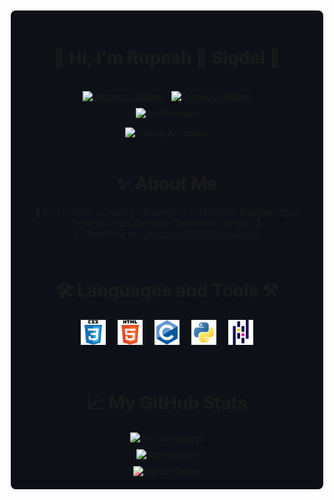 <div style="background-color: #0d1117; padding: 20px; border: 2px solid #ffffff; border-radius: 10px;">
  <h1 align="center">👋 Hi, I'm Rupesh 🥳 Sigdel 🤙</h1>
  <br>
  
  <!-- Social Media Badges -->
  <div id="badges" align="center">
    <a href="https://www.instagram.com/rup_ace_sigdel/?next=%2F">
      <img src="https://img.shields.io/badge/Instagram-833AB4?style=for-the-badge&logo=instagram&logoColor=white" alt="Instagram Badge"/>
    </a>
    <a href="https://www.facebook.com/rupesh.sigdel.73" style="margin-left: 10px;">
      <img src="https://img.shields.io/badge/Facebook-blue?style=for-the-badge&logo=facebook&logoColor=white" alt="Facebook Badge"/>
    </a>
  </div>
  
  <!-- Profile Views -->
  <p align="center" style="margin-top: 10px;">
    <img src="https://komarev.com/ghpvc/?username=rupacesigdel&label=Profile%20views&color=0e75b6&style=flat" alt="Profile views">
  </p>

  <!-- Coding GIF -->
  <div align="center">
    <img alt="Coding Animation" width="400px" src="https://media3.giphy.com/media/qgQUggAC3Pfv687qPC/giphy.gif?cid=ecf05e47tt1k8kiny8q9es4ev5w6rd4wkltdzij6150kpbgn&rid=giphy.gif&ct=g">
  </div>

  <br>
  <h1 align="center">✨ About Me</h1>
  <div align="center">
    🔭 I’m currently pursuing a Bachelor's in Industrial Engineering at Institute of Engineering, Thapathali Campus 🙌 <br>
    📫 Reach me at: <a href="mailto:rupeshcgdl2060@gmail.com">rupeshcgdl2060@gmail.com</a>
  </div>

  <br>
  <h1 align="center">🛠 Languages and Tools ⚒</h1>
  <p align="center">
    <img src="https://raw.githubusercontent.com/devicons/devicon/master/icons/css3/css3-original-wordmark.svg" alt="CSS3" width="40" height="40" style="margin-right: 15px;"/>
    <img src="https://raw.githubusercontent.com/devicons/devicon/master/icons/html5/html5-original-wordmark.svg" alt="HTML5" width="40" height="40" style="margin-right: 15px;"/>
    <img src="https://raw.githubusercontent.com/devicons/devicon/master/icons/c/c-original.svg" alt="C" width="40" height="40" style="margin-right: 15px;"/>
    <img src="https://raw.githubusercontent.com/devicons/devicon/master/icons/python/python-original.svg" alt="Python" width="40" height="40" style="margin-right: 15px;"/>
    <img src="https://raw.githubusercontent.com/devicons/devicon/master/icons/pandas/pandas-original.svg" alt="Pandas" width="40" height="40"/>
  </p>

  <br>
  <h1 align="center">📈 My GitHub Stats</h1>
  <div align="center" style="display: flex; flex-direction: column; align-items: center;">
    <img src="https://github-readme-stats.vercel.app/api/top-langs?username=rupacesigdel&show_icons=true&locale=en&layout=compact" alt="Top Languages" style="margin-bottom: 10px;">  
    <img src="https://github-readme-stats.vercel.app/api?username=rupacesigdel&show_icons=true&locale=en" alt="GitHub Stats" style="margin-bottom: 10px;">
    <img src="https://github-readme-streak-stats.herokuapp.com/?user=rupacesigdel" alt="GitHub Streak" style="filter:hue-rotate(240deg);">
  </div>
</div>
